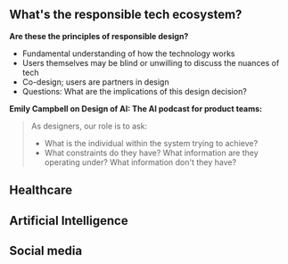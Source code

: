 What's the responsible tech ecosystem?
- 

**Are these the principles of responsible design?**
- Fundamental understanding of how the technology works
- Users themselves may be blind or unwilling to discuss the nuances of tech
- Co-design; users are partners in design
- Questions: What are the implications of this design decision?

**Emily Campbell on Design of AI: The AI podcast for product teams:**
> As designers, our role is to ask:
> - What is the individual within the system trying to achieve?
> - What constraints do they have? What information are they operating under? What information don't they have?

## Healthcare


## Artificial Intelligence


## Social media
